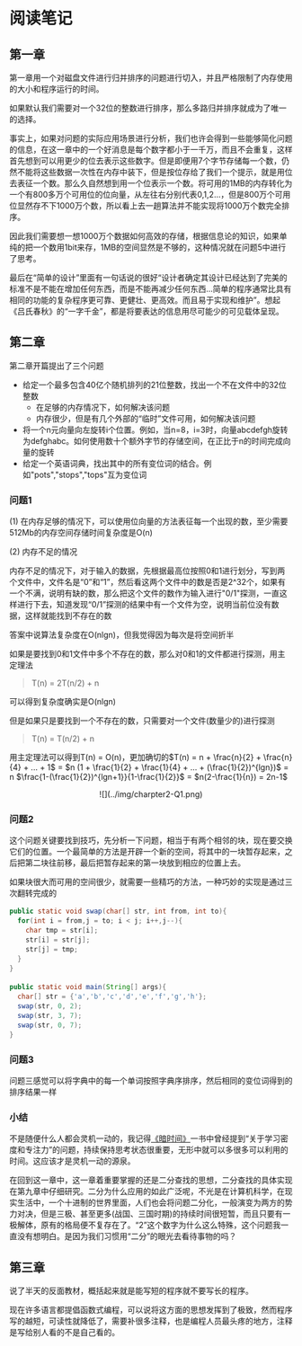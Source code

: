 # 阅读笔记

## 第一章

第一章用一个对磁盘文件进行归并排序的问题进行切入，并且严格限制了内存使用的大小和程序运行的时间。

如果默认我们需要对一个32位的整数进行排序，那么多路归并排序就成为了唯一的选择。

事实上，如果对问题的实际应用场景进行分析，我们也许会得到一些能够简化问题的信息，在这一章中的一个好消息是每个数字都小于一千万，而且不会重复，这样首先想到可以用更少的位去表示这些数字。但是即便用7个字节存储每一个数，仍然不能将这些数据一次性在内存中装下，但是按位存给了我们一个提示，就是用位去表征一个数。那么久自然想到用一个位表示一个数。将可用的1MB的内存转化为一个有800多万个可用位的位向量，从左往右分别代表0,1,2...，但是800万个可用位显然存不下1000万个数，所以看上去一趟算法并不能实现将1000万个数完全排序。

因此我们需要想一想1000万个数据如何高效的存储，根据信息论的知识，如果单纯的把一个数用1bit来存，1MB的空间显然是不够的，这种情况就在问题5中进行了思考。

最后在“简单的设计”里面有一句话说的很好“设计者确定其设计已经达到了完美的标准不是不能在增加任何东西，而是不能再减少任何东西...简单的程序通常比具有相同的功能的复杂程序更可靠、更健壮、更高效。而且易于实现和维护”。想起《吕氏春秋》的“一字千金”，都是将要表达的信息用尽可能少的可见载体呈现。

## 第二章

第二章开篇提出了三个问题

* 给定一个最多包含40亿个随机排列的21位整数，找出一个不在文件中的32位整数
  * 在足够的内存情况下，如何解决该问题
  * 内存很少，但是有几个外部的“临时”文件可用，如何解决该问题
* 将一个n元向量向左旋转i个位置。例如，当n=8，i=3时，向量abcdefgh旋转为defghabc。如何使用数十个额外字节的存储空间，在正比于n的时间完成向量的旋转
* 给定一个英语词典，找出其中的所有变位词的结合。例如"pots","stops","tops"互为变位词

### 问题1

(1) 在内存足够的情况下，可以使用位向量的方法表征每一个出现的数，至少需要512Mb的内存空间存储时间复杂度是O(n)

(2) 内存不足的情况

内存不足的情况下，对于输入的数据，先根据最高位按照0和1进行划分，写到两个文件中，文件名是“0”和“1”，然后看这两个文件中的数是否是2^32个，如果有一个不满，说明有缺的数，那么把这个文件的数作为输入进行"0/1"探测，一直这样进行下去，知道发现“0/1”探测的结果中有一个文件为空，说明当前位没有数据，这样就能找到不存在的数

答案中说算法复杂度在O(nlgn)，但我觉得因为每次是将空间折半

如果是要找到0和1文件中多个不存在的数，那么对0和1的文件都进行探测，用主定理法
> T(n) = 2T(n/2) + n

可以得到复杂度确实是O(nlgn)

但是如果只是要找到一个不存在的数，只需要对一个文件(数量少的)进行探测
> T(n) = T(n/2) + n

用主定理法可以得到T(n) = O(n)，更加确切的$T(n) = n + \frac{n}{2} + \frac{n}{4} + ... + 1​$ = $n (1 + \frac{1}{2} + \frac{1}{4} + ... + (\frac{1}{2})^{lgn})​$ = n $\frac{1-(\frac{1}{2})^{lgn+1}}{1-\frac{1}{2}}​$ = $n(2-\frac{1}{n}) = 2n-1​$

<center>![](../img/charpter2-Q1.png)</center>

### 问题2

这个问题关键要找到技巧，先分析一下问题，相当于有两个相邻的块，现在要交换它们的位置。一个最简单的方法是开辟一个新的空间，将其中的一块暂存起来，之后把第二块往前移，最后把暂存起来的第一块放到相应的位置上去。

如果块很大而可用的空间很少，就需要一些精巧的方法，一种巧妙的实现是通过三次翻转完成的

```Java
public static void swap(char[] str, int from, int to){
  for(int i = from,j = to; i < j; i++,j--){
    char tmp = str[i];
    str[i] = str[j];
    str[j] = tmp;
  }
}

public static void main(String[] args){
  char[] str = {'a','b','c','d','e','f','g','h'};
  swap(str, 0, 2);
  swap(str, 3, 7);
  swap(str, 0, 7);
}
```

### 问题3

问题三感觉可以将字典中的每一个单词按照字典序排序，然后相同的变位词得到的排序结果一样

### 小结

不是随便什么人都会灵机一动的，我记得[《暗时间》](http://mindhacks.cn/)一书中曾经提到“关于学习密度和专注力”的问题，持续保持思考状态很重要，无形中就可以多很多可以利用的时间。这应该才是灵机一动的源泉。

在回到这一章中，这一章着重要掌握的还是二分查找的思想，二分查找的具体实现在第九章中仔细研究。二分为什么应用的如此广泛呢，不光是在计算机科学，在现实生活中，一个十进制的世界里面，人们也会将问题二分化，一般演变为两方的势力对决，但是三极、甚至更多(战国、三国时期)的持续时间很短暂，而且只要有一极解体，原有的格局便不复存在了。“2”这个数字为什么这么特殊，这个问题我一直没有想明白。是因为我们习惯用“二分”的眼光去看待事物的吗？

## 第三章

说了半天的反面教材，概括起来就是能写短的程序就不要写长的程序。

现在许多语言都提倡函数式编程，可以说将这方面的思想发挥到了极致，然而程序写的越短，可读性就降低了，需要补很多注释，也是编程人员最头疼的地方，注释是写给别人看的不是自己看的。
